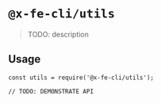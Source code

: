 # `@x-fe-cli/utils`

> TODO: description

## Usage

```
const utils = require('@x-fe-cli/utils');

// TODO: DEMONSTRATE API
```
